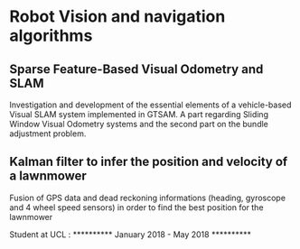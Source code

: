# Robot Vision and navigation algorithms

## Sparse Feature-Based Visual Odometry and SLAM

Investigation and development of the essential elements of a vehicle-based Visual SLAM system implemented in GTSAM. A part regarding Sliding Window Visual Odometry systems and the second part on the bundle adjustment problem. 

## Kalman filter to infer the position and velocity of a lawnmower

Fusion of GPS data and dead reckoning informations (heading, gyroscope and 4 wheel speed sensors) in order to find the best position for the lawnmower

Student at UCL :  ********** January 2018 - May 2018 **********
